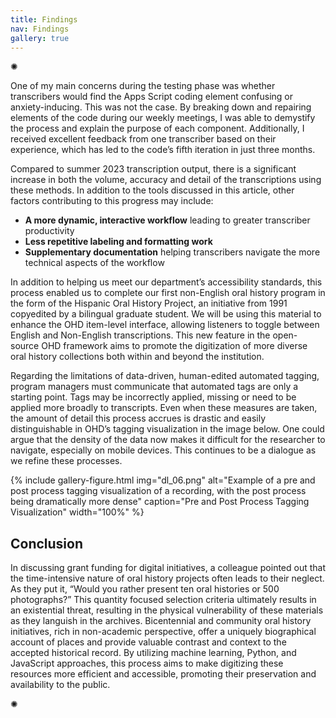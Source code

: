 ```yaml
---
title: Findings
nav: Findings
gallery: true
---
```


<div class="symbol-container">
    <p class="symbol">&#10042;</p>
</div>

One of my main concerns during the testing phase was whether transcribers would find the Apps Script coding element confusing or anxiety-inducing. This was not the case. By breaking down and repairing elements of the code during our weekly meetings, I was able to demystify the process and explain the purpose of each component. Additionally, I received excellent feedback from one transcriber based on their experience, which has led to the code’s fifth iteration in just three months. 

Compared to summer 2023 transcription output, there is a significant increase in both the volume, accuracy and detail of the transcriptions using these methods. In addition to the tools discussed in this article, other factors contributing to this progress may include:

* **A more dynamic, interactive workflow** leading to greater transcriber productivity
* **Less repetitive labeling and formatting work**
* **Supplementary documentation** helping transcribers navigate the more technical aspects of the workflow

In addition to helping us meet our department’s accessibility standards, this process enabled us to complete our first non-English oral history program in the form of the Hispanic Oral History Project, an initiative from 1991 copyedited by a bilingual graduate student. We will be using this material to enhance the OHD item-level interface, allowing listeners to toggle between English and Non-English transcriptions. This new feature in the open-source OHD framework aims to promote the digitization of more diverse oral history collections both within and beyond the institution. 

Regarding the limitations of data-driven, human-edited automated tagging, program managers must communicate that automated tags are only a starting point. Tags may be incorrectly applied, missing or need to be applied more broadly to transcripts. Even when these measures are taken, the amount of detail this process accrues is drastic and easily distinguishable in OHD’s tagging visualization in the image below. One could argue that the density of the data now makes it difficult for the researcher to navigate, especially on mobile devices. This continues to be a dialogue as we refine these processes.

{% include gallery-figure.html img="dl_06.png" alt="Example of a pre and post process tagging visualization of a recording, with the post process being dramatically more dense" caption="Pre and Post Process Tagging Visualization" width="100%" %}

## Conclusion

In discussing grant funding for digital initiatives, a colleague pointed out that the time-intensive nature of oral history projects often leads to their neglect. As they put it, “Would you rather present ten oral histories or 500 photographs?”  This quantity focused selection criteria ultimately results in an existential threat, resulting in the physical vulnerability of these materials as they languish in the archives. Bicentennial and community oral history initiatives, rich in non-academic perspective, offer a uniquely biographical account of places and provide valuable contrast and context to the accepted historical record. By utilizing machine learning, Python, and JavaScript approaches, this process aims to make digitizing these resources more efficient and accessible, promoting their preservation and availability to the public.

<div class="symbol-container">
    <p class="symbol">&#10042;</p>
</div>